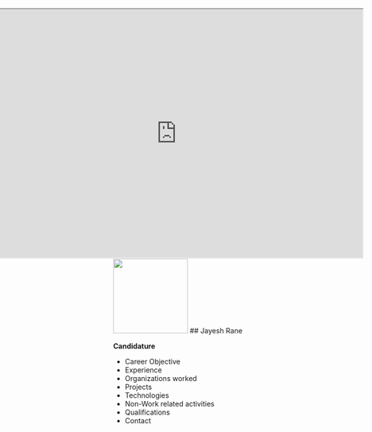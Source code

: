 <iframe width="750" height="500" align="right" allow="microphone;" src="https://console.dialogflow.com/api-client/demo/embedded/Jay-HelpBot"></iframe>

<img src="https://jayeshrane2107.github.io/Jay-HelpBot/Jay-bot.png" width="150" height="150" />
## Jayesh Rane  

**Candidature**  

* Career Objective  
* Experience  
* Organizations worked  
* Projects  
* Technologies  
* Non-Work related activities  
* Qualifications  
* Contact  
